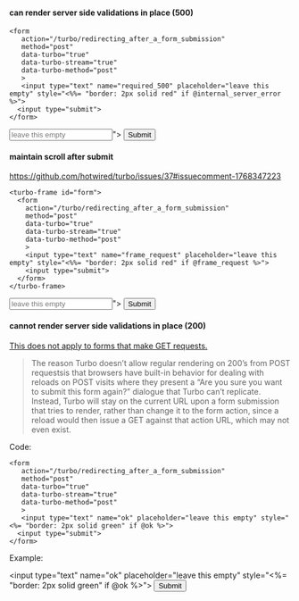 
#### can render server side validations in place (500)

```erb
<form
   action="/turbo/redirecting_after_a_form_submission"
   method="post"
   data-turbo="true"
   data-turbo-stream="true"
   data-turbo-method="post"
   >
   <input type="text" name="required_500" placeholder="leave this empty" style="<%%= "border: 2px solid red" if @internal_server_error %>">
  <input type="submit">
</form>
```

<form
   action="/turbo/redirecting_after_a_form_submission"
   method="post"
   data-turbo="true"
   data-turbo-stream="true"
   data-turbo-method="post"
   >
   <input type="text" name="required_500" placeholder="leave this empty" style="<%= "border: 2px solid red" if @internal_server_error %>">
  <input type="submit">
</form>


#### maintain scroll after submit

https://github.com/hotwired/turbo/issues/37#issuecomment-1768347223

```erb
<turbo-frame id="form">
  <form
    action="/turbo/redirecting_after_a_form_submission"
    method="post"
    data-turbo="true"
    data-turbo-stream="true"
    data-turbo-method="post"
    >
    <input type="text" name="frame_request" placeholder="leave this empty" style="<%%= "border: 2px solid red" if @frame_request %>">
    <input type="submit">
  </form>
</turbo-frame>
```

<turbo-frame id="form">
  <form
    action="/turbo/redirecting_after_a_form_submission"
    method="post"
    data-turbo="true"
    data-turbo-stream="true"
    data-turbo-method="post"
    >
    <input type="text" name="frame_request" placeholder="leave this empty" style="<%= "border: 2px solid red" if @frame_request %>">
    <input type="submit">
  </form>
</turbo-frame>


#### **cannot** render server side validations in place (200)

<u>This does not apply to forms that make GET requests.</u>

> The reason Turbo doesn’t allow regular rendering on 200’s from POST requestsis that browsers have built-in behavior for dealing with reloads on POST visits where they present a “Are you sure you want to submit this form again?” dialogue that Turbo can’t replicate. Instead, Turbo will stay on the current URL upon a form submission that tries to render, rather than change it to the form action, since a reload would then issue a GET against that action URL, which may not even exist.

Code:

```erb
<form
   action="/turbo/redirecting_after_a_form_submission"
   method="post"
   data-turbo="true"
   data-turbo-stream="true"
   data-turbo-method="post"
   >
   <input type="text" name="ok" placeholder="leave this empty" style="<%= "border: 2px solid green" if @ok %>">
  <input type="submit">
</form>
```

Example:

<form
   action="/turbo/redirecting_after_a_form_submission"
   method="post"
   data-turbo="true"
   data-turbo-stream="true"
   data-turbo-method="post"
   >

   <input type="text" name="ok" placeholder="leave this empty" style="<%= "border: 2px solid green" if @ok %>">
  <input type="submit">
</form>
